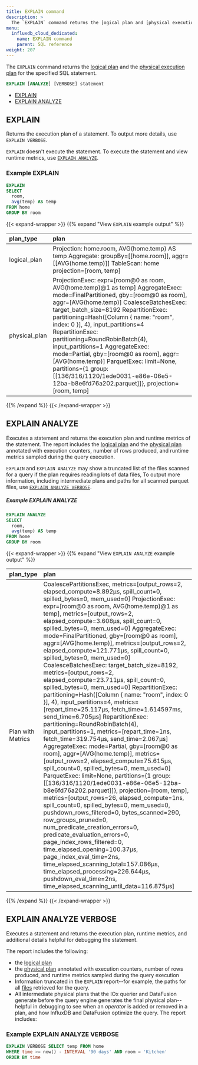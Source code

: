 ```yaml
---
title: EXPLAIN command
description: > 
  The `EXPLAIN` command returns the [ogical plan and [physical execution plan) for the specified SQL statement.
menu:
  influxdb_cloud_dedicated:
    name: EXPLAIN command
    parent: SQL reference
weight: 207
---
```


The `EXPLAIN` command returns the [logical plan]() and the [physical execution plan]() for the
specified SQL statement.

```sql
EXPLAIN [ANALYZE] [VERBOSE] statement
```

- [EXPLAIN](#explain)
- [EXPLAIN ANALYZE](#explain-analyze)

## EXPLAIN

Returns the execution plan of a statement.
To output more details, use `EXPLAIN VERBOSE`.

`EXPLAIN` doesn't execute the statement.
To execute the statement and view runtime metrics, use [`EXPLAIN ANALYZE`](#explain-analyze).

### Example EXPLAIN

```sql
EXPLAIN
SELECT
  room,
  avg(temp) AS temp
FROM home
GROUP BY room
```

{{< expand-wrapper >}}
{{% expand "View `EXPLAIN` example output" %}}

| plan_type     | plan                                                                                                                                                                                                                                                                                                                                                                                                                                                                                                                                                                             |
| :------------ | :------------------------------------------------------------------------------------------------------------------------------------------------------------------------------------------------------------------------------------------------------------------------------------------------------------------------------------------------------------------------------------------------------------------------------------------------------------------------------------------------------------------------------------------------------------------------------- |
| logical_plan  | Projection: home.room, AVG(home.temp) AS temp Aggregate: groupBy=[[home.room]], aggr=[[AVG(home.temp)]] TableScan: home projection=[room, temp]                                                                                                                                                                                                                                                                                                                                                                                                                                  |
| physical_plan | ProjectionExec: expr=[room@0 as room, AVG(home.temp)@1 as temp] AggregateExec: mode=FinalPartitioned, gby=[room@0 as room], aggr=[AVG(home.temp)] CoalesceBatchesExec: target_batch_size=8192 RepartitionExec: partitioning=Hash([Column { name: "room", index: 0 }], 4), input_partitions=4 RepartitionExec: partitioning=RoundRobinBatch(4), input_partitions=1 AggregateExec: mode=Partial, gby=[room@0 as room], aggr=[AVG(home.temp)] ParquetExec: limit=None, partitions={1 group: [[136/316/1120/1ede0031-e86e-06e5-12ba-b8e6fd76a202.parquet]]}, projection=[room, temp] |

{{% /expand %}}
{{< /expand-wrapper >}}

## EXPLAIN ANALYZE

Executes a statement and returns the execution plan and runtime metrics of the statement.
The report includes the [logical plan](#logical-plan) and the [physical plan](#physical-plan) annotated with execution counters, number of rows produced, and runtime metrics sampled during the query execution.

`EXPLAIN` and `EXPLAIN ANALYZE` may show a truncated list of the files scanned for a query if the plan requires reading lots of data files,
To output more information, including intermediate plans and paths for all scanned parquet files, use [`EXPLAIN ANALYZE VERBOSE`](#explain-analyze-verbose).

##### Example EXPLAIN ANALYZE

```sql
EXPLAIN ANALYZE
SELECT
  room,
  avg(temp) AS temp
FROM home
GROUP BY room
```

{{< expand-wrapper >}}
{{% expand "View `EXPLAIN ANALYZE` example output" %}}

| plan_type         | plan                                                                                                                                                                                                                                                                                                                                                                                                                                                                                                                                                                                                                                                                                                                                                                                                                                                                                                                                                                                                                                                                                                                                                                                                                                                                                                                                                                                                                                                                                                                                                                                                                                                                                                            |
| :---------------- | :-------------------------------------------------------------------------------------------------------------------------------------------------------------------------------------------------------------------------------------------------------------------------------------------------------------------------------------------------------------------------------------------------------------------------------------------------------------------------------------------------------------------------------------------------------------------------------------------------------------------------------------------------------------------------------------------------------------------------------------------------------------------------------------------------------------------------------------------------------------------------------------------------------------------------------------------------------------------------------------------------------------------------------------------------------------------------------------------------------------------------------------------------------------------------------------------------------------------------------------------------------------------------------------------------------------------------------------------------------------------------------------------------------------------------------------------------------------------------------------------------------------------------------------------------------------------------------------------------------------------------------------------------------------------------------------------------------------- |
| Plan with Metrics | CoalescePartitionsExec, metrics=[output_rows=2, elapsed_compute=8.892µs, spill_count=0, spilled_bytes=0, mem_used=0] ProjectionExec: expr=[room@0 as room, AVG(home.temp)@1 as temp], metrics=[output_rows=2, elapsed_compute=3.608µs, spill_count=0, spilled_bytes=0, mem_used=0] AggregateExec: mode=FinalPartitioned, gby=[room@0 as room], aggr=[AVG(home.temp)], metrics=[output_rows=2, elapsed_compute=121.771µs, spill_count=0, spilled_bytes=0, mem_used=0] CoalesceBatchesExec: target_batch_size=8192, metrics=[output_rows=2, elapsed_compute=23.711µs, spill_count=0, spilled_bytes=0, mem_used=0] RepartitionExec: partitioning=Hash([Column { name: "room", index: 0 }], 4), input_partitions=4, metrics=[repart_time=25.117µs, fetch_time=1.614597ms, send_time=6.705µs] RepartitionExec: partitioning=RoundRobinBatch(4), input_partitions=1, metrics=[repart_time=1ns, fetch_time=319.754µs, send_time=2.067µs] AggregateExec: mode=Partial, gby=[room@0 as room], aggr=[AVG(home.temp)], metrics=[output_rows=2, elapsed_compute=75.615µs, spill_count=0, spilled_bytes=0, mem_used=0] ParquetExec: limit=None, partitions={1 group: [[136/316/1120/1ede0031-e86e-06e5-12ba-b8e6fd76a202.parquet]]}, projection=[room, temp], metrics=[output_rows=26, elapsed_compute=1ns, spill_count=0, spilled_bytes=0, mem_used=0, pushdown_rows_filtered=0, bytes_scanned=290, row_groups_pruned=0, num_predicate_creation_errors=0, predicate_evaluation_errors=0, page_index_rows_filtered=0, time_elapsed_opening=100.37µs, page_index_eval_time=2ns, time_elapsed_scanning_total=157.086µs, time_elapsed_processing=226.644µs, pushdown_eval_time=2ns, time_elapsed_scanning_until_data=116.875µs] |

{{% /expand %}}
{{< /expand-wrapper >}}

## EXPLAIN ANALYZE VERBOSE

Executes a statement and returns the execution plan, runtime metrics, and additional details helpful for debugging the statement.

The report includes the following:

- the [logical plan](#logical-plan)
- the [physical plan](#physical-plan) annotated with execution counters, number of rows produced, and runtime metrics sampled during the query execution
- Information truncated in the `EXPLAIN` report--for example, the paths for all [files](#file_groups) retrieved for the query.
- All intermediate physical plans that the IOx querier and DataFusion generate before the query engine generates the final physical plan--helpful in debugging to see when an _operator_ is added or removed in a plan, and how InfluxDB and DataFusion optimize the query.
The report includes:

### Example EXPLAIN ANALYZE VERBOSE

```SQL
EXPLAIN VERBOSE SELECT temp FROM home
WHERE time >= now() - INTERVAL '90 days' AND room = 'Kitchen'
ORDER BY time
```
